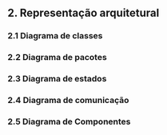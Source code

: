 ## 2. Representação arquitetural
### 2.1 Diagrama de classes

### 2.2 Diagrama de pacotes

### 2.3 Diagrama de estados

### 2.4 Diagrama de comunicação

### 2.5 Diagrama de Componentes
